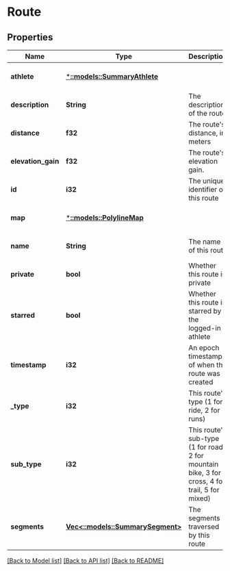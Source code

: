 # Route

## Properties
Name | Type | Description | Notes
------------ | ------------- | ------------- | -------------
**athlete** | [***::models::SummaryAthlete**](SummaryAthlete.md) |  | [optional] [default to null]
**description** | **String** | The description of the route | [optional] [default to null]
**distance** | **f32** | The route&#39;s distance, in meters | [optional] [default to null]
**elevation_gain** | **f32** | The route&#39;s elevation gain. | [optional] [default to null]
**id** | **i32** | The unique identifier of this route | [optional] [default to null]
**map** | [***::models::PolylineMap**](PolylineMap.md) |  | [optional] [default to null]
**name** | **String** | The name of this route | [optional] [default to null]
**private** | **bool** | Whether this route is private | [optional] [default to null]
**starred** | **bool** | Whether this route is starred by the logged-in athlete | [optional] [default to null]
**timestamp** | **i32** | An epoch timestamp of when the route was created | [optional] [default to null]
**_type** | **i32** | This route&#39;s type (1 for ride, 2 for runs) | [optional] [default to null]
**sub_type** | **i32** | This route&#39;s sub-type (1 for road, 2 for mountain bike, 3 for cross, 4 for trail, 5 for mixed) | [optional] [default to null]
**segments** | [**Vec<::models::SummarySegment>**](SummarySegment.md) | The segments traversed by this route | [optional] [default to null]

[[Back to Model list]](../README.md#documentation-for-models) [[Back to API list]](../README.md#documentation-for-api-endpoints) [[Back to README]](../README.md)


